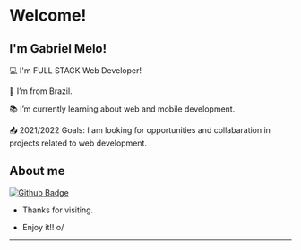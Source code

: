 # Welcome!

 

## I'm Gabriel Melo!

 

:computer: I'm FULL STACK Web Developer!

:house_with_garden: I’m from Brazil.

:books: I’m currently learning about web and mobile development.

:outbox_tray: 2021/2022 Goals: I am looking for opportunities and collabaration in projects related to web development.


## About me

[![Github Badge](https://img.shields.io/badge/-Github-000?style=flat-square&logo=Github&logoColor=white&link=https://github.com/gabuoff)](https://github.com/gabuoff)



- Thanks for visiting.

- Enjoy it!! o/

----------------------------------------------------------------------------------

